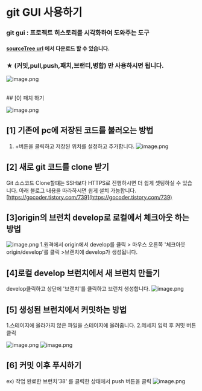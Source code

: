 

# git GUI 사용하기

### **git gui : 프로젝트 히스토리를 시각화하여 도와주는 도구**

#### [sourceTree url](https://www.sourcetreeapp.com/) 에서 다운로드 할 수 있습니다.

### ★ (커밋,pull,push,패치,브랜티,병합) 만 사용하시면 됩니다.

![image.png](/wikis/2856475239491657692/files/3023162614891484211)

<br>
## [0] 패치 하기

![image.png](/wikis/2884560889513411921/files/3023293617241815809)

## [1] 기존에 pc에 저장된 코드를 불러오는 방법

1. +버튼을 클릭하고 저장된 위치를 설정하고 추가합니다.
![image.png](/wikis/2884560889513411921/files/3023166190233628651)

## [2] 새로 git 코드를 clone 받기

Git 소스코드 Clone할떄는 SSH보다 HTTPS로 진행하시면 더 쉽게 셋팅하실 수 있습니다.
아래 블로그 내용을 따라하시면 쉽게 설치 가능합니다.
[https://gocoder.tistory.com/739](https://gocoder.tistory.com/739)

## [3]origin의 브런치 develop로 로컬에서 체크아웃 하는 방법

![image.png](/wikis/2856475239491657692/files/3023160858301625241)
1.원격에서 origin에서 develop를 클릭 > 마우스 오른쪽 '체크아웃 origin/develop'를 클릭 >브랜치에 develop가 생성됩니다.

## [4]로컬 develop 브런치에서 새 브런치 만들기

develop클릭하고 상단에 '브랜치'를 클릭하고 브런치 생성합니다.
![image.png](/wikis/2884560889513411921/files/3023251958291063679)

## [5] 생성된 브런치에서 커밋하는 방법

1.스테이지에 올라가지 않은 파일을 스테이지에 올려줍니다.
2.메세지 입력 후 커밋 버튼 클릭

![image.png](/wikis/2884560889513411921/files/3023271203288063657)
![image.png](/wikis/2884560889513411921/files/3023271662938898485)

## [6] 커밋 이후 푸시하기

ex) 작업 완료한 브런치'38' 를 클릭한 상태에서 push 버튼을 클릭
![image.png](/wikis/2884560889513411921/files/3023291113856794743)